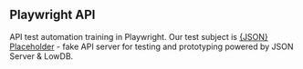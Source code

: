 ## Playwright API

API test automation training in Playwright. Our test subject is [{JSON} Placeholder](https://jsonplaceholder.typicode.com/) - fake API server for testing and prototyping powered by JSON Server & LowDB.
